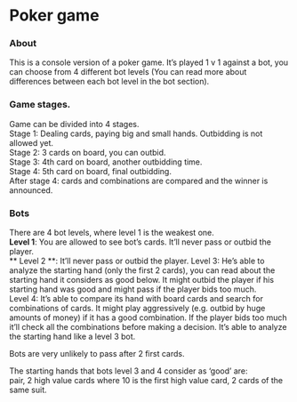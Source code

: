 # Poker game

### About

This is a console version of a poker game. It’s played 1 v 1 against a bot, you can choose from 4 different bot levels (You can read more about differences between each bot level in the bot section).


### Game stages.

Game can be divided into 4 stages.  
Stage 1: Dealing cards, paying big and small hands. Outbidding is not allowed yet.  
Stage 2: 3 cards on board, you can outbid.  
Stage 3: 4th card on board, another outbidding time.  
Stage 4: 5th card on board, final outbidding.  
After stage 4: cards and combinations are compared and the winner is announced.  



### Bots

There are 4 bot levels, where level 1 is the weakest one.     
**Level 1**: You are allowed to see bot’s cards. It’ll never pass or outbid the player.  
** Level 2 **: It’ll never pass or outbid the player.
Level 3: He’s able to analyze the starting hand (only the first 2 cards), you can read about the starting hand it considers as good below. It might outbid the player if his starting hand was good and might pass if the player bids too much.  
Level 4: It’s able to compare its hand with board cards and search for combinations of cards. It might play aggressively (e.g. outbid by huge amounts of money) if it has a good combination. If the player bids too much it’ll check all the combinations before making a decision. It’s able to analyze the starting hand like a level 3 bot. 

Bots are very unlikely to pass after 2 first cards.    

The starting hands that bots level 3 and 4 consider as ‘good’ are:  
pair, 2 high value cards where 10 is the first high value card, 2 cards of the same suit.  
